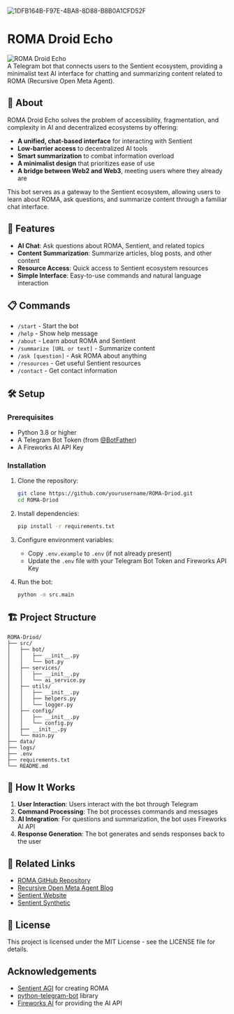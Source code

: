 ![1DFB164B-F97E-4BA8-8D88-B8B0A1CFD52F](https://github.com/user-attachments/assets/54fa9414-e0d4-4dd9-8fd7-00ac5ef1c279)
# ROMA Droid Echo
![ROMA Droid Echo](https://img.shields.io/badge/ROMA-Droid%20Echo-blue) <br/>
A Telegram bot that connects users to the Sentient ecosystem, providing a minimalist text AI interface for chatting and summarizing content related to ROMA (Recursive Open Meta Agent).<br/>


## 🤖 About

ROMA Droid Echo solves the problem of accessibility, fragmentation, and complexity in AI and decentralized ecosystems by offering:

- **A unified, chat-based interface** for interacting with Sentient
- **Low-barrier access** to decentralized AI tools
- **Smart summarization** to combat information overload
- **A minimalist design** that prioritizes ease of use
- **A bridge between Web2 and Web3**, meeting users where they already are

This bot serves as a gateway to the Sentient ecosystem, allowing users to learn about ROMA, ask questions, and summarize content through a familiar chat interface.

## 🚀 Features

- **AI Chat**: Ask questions about ROMA, Sentient, and related topics
- **Content Summarization**: Summarize articles, blog posts, and other content
- **Resource Access**: Quick access to Sentient ecosystem resources
- **Simple Interface**: Easy-to-use commands and natural language interaction

## 📋 Commands

- `/start` - Start the bot
- `/help` - Show help message
- `/about` - Learn about ROMA and Sentient
- `/summarize [URL or text]` - Summarize content
- `/ask [question]` - Ask ROMA about anything
- `/resources` - Get useful Sentient resources
- `/contact` - Get contact information

## 🛠️ Setup

### Prerequisites

- Python 3.8 or higher
- A Telegram Bot Token (from [@BotFather](https://t.me/botfather))
- A Fireworks AI API Key

### Installation

1. Clone the repository:
   ```bash
   git clone https://github.com/yourusername/ROMA-Driod.git
   cd ROMA-Driod
   ```

2. Install dependencies:
   ```bash
   pip install -r requirements.txt
   ```

3. Configure environment variables:
   - Copy `.env.example` to `.env` (if not already present)
   - Update the `.env` file with your Telegram Bot Token and Fireworks API Key

4. Run the bot:
   ```bash
   python -m src.main
   ```

## 🏗️ Project Structure

```
ROMA-Driod/
├── src/
│   ├── bot/
│   │   ├── __init__.py
│   │   └── bot.py
│   ├── services/
│   │   ├── __init__.py
│   │   └── ai_service.py
│   ├── utils/
│   │   ├── __init__.py
│   │   ├── helpers.py
│   │   └── logger.py
│   ├── config/
│   │   ├── __init__.py
│   │   └── config.py
│   ├── __init__.py
│   └── main.py
├── data/
├── logs/
├── .env
├── requirements.txt
└── README.md
```

## 🔄 How It Works

1. **User Interaction**: Users interact with the bot through Telegram
2. **Command Processing**: The bot processes commands and messages
3. **AI Integration**: For questions and summarization, the bot uses Fireworks AI API
4. **Response Generation**: The bot generates and sends responses back to the user

## 🔗 Related Links

- [ROMA GitHub Repository](https://github.com/sentient-agi/ROMA)
- [Recursive Open Meta Agent Blog](https://blog.sentient.xyz/posts/recursive-open-meta-agent)
- [Sentient Website](https://www.sentient.xyz/)
- [Sentient Synthetic](https://sentient-synthetic.vercel.app/)

## 📝 License

This project is licensed under the MIT License - see the LICENSE file for details.

## Acknowledgements

- [Sentient AGI](https://www.sentient.xyz/) for creating ROMA
- [python-telegram-bot](https://github.com/python-telegram-bot/python-telegram-bot) library
- [Fireworks AI](https://fireworks.ai/) for providing the AI API
